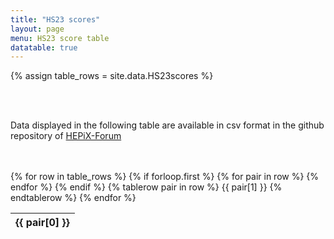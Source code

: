 ```yaml
---
title: "HS23 scores"
layout: page
menu: HS23 score table
datatable: true
---
```


 {% assign table_rows = site.data.HS23scores %}

<br>
<br>

Data displayed in the following table are available in csv format in the github repository of [HEPiX-Forum](https://github.com/HEPiX-Forum/hepix-forum.github.io/blob/master/_data/HS23scores.csv)

<br>
<br>
  <table id="myTable" class="display">
      {% for row in table_rows %}
          {% if forloop.first %}
              <thead>
              <tr>
                  {% for pair in row %}
                      <th>
                          {{ pair[0] }}
                      </th>
                  {% endfor %}
              </tr>
              </thead>
          {% endif %}
          {% tablerow pair in row %}
              {{ pair[1] }}
          {% endtablerow %}
      {% endfor %}
  </table>

<link rel="stylesheet" href="https://cdn.datatables.net/1.13.4/css/jquery.dataTables.css" />
<script src="https://cdn.datatables.net/1.13.4/js/jquery.dataTables.js"></script>
